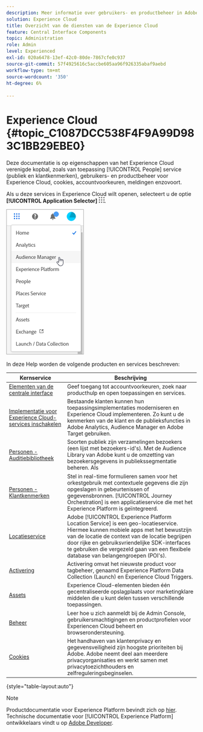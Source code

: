```yaml
---
description: Meer informatie over gebruikers- en productbeheer in Adobe Experience Cloud, Personen (soorten publiek en klantkenmerken), Journey Orchestration, Aanbiedingen, Plaatsen, Experience Platform Launch en Mobiele services.
solution: Experience Cloud
title: Overzicht van de diensten van de Experience Cloud
feature: Central Interface Components
topic: Administration
role: Admin
level: Experienced
exl-id: 020a6478-13ef-42c0-80de-7867cfe0c937
source-git-commit: 57f4925616c5accbe605aa96f926335abaf9aebd
workflow-type: tm+mt
source-wordcount: '350'
ht-degree: 6%

---
```


# Experience Cloud {#topic_C1087DCC538F4F9A99D983C1BB29EBE0}

Deze documentatie is op eigenschappen van het Experience Cloud verenigde kopbal, zoals van toepassing [!UICONTROL People] service (publiek en klantkenmerken), gebruikers- en productbeheer voor Experience Cloud, cookies, accountvoorkeuren, meldingen enzovoort.

Als u deze services in Experience Cloud wilt openen, selecteert u de optie **[!UICONTROL Application Selector]**
![Services-kiezer](assets/menu-icon.png).

![Experience Cloud](assets/platform-core-services.png)

In deze Help worden de volgende producten en services beschreven:

| Kernservice | Beschrijving |
|--- |--- |
| [Elementen van de centrale interface](experience-cloud.md) | Geef toegang tot accountvoorkeuren, zoek naar producthulp en open toepassingen en services. |
| [Implementatie voor Experience Cloud-services inschakelen](core-services.md) | Bestaande klanten kunnen hun toepassingsimplementaties moderniseren en Experience Cloud implementeren. Zo kunt u de kenmerken van de klant en de publieksfuncties in Adobe Analytics, Audience Manager en Adobe Target gebruiken. |
| [Personen - Auditiebibliotheek](audience-library.md) | Soorten publiek zijn verzamelingen bezoekers (een lijst met bezoekers-id&#39;s). Met de Audience Library van Adobe kunt u de omzetting van bezoekersgegevens in publiekssegmentatie beheren. Als |
| [Personen - Klantkenmerken](attributes.md) | Stel in real-time formulieren samen voor het orkestgebruik met contextuele gegevens die zijn opgeslagen in gebeurtenissen of gegevensbronnen. [!UICONTROL Journey Orchestration] is een applicatieservice die met het Experience Platform is geïntegreerd. |
| [Locatieservice](https://experienceleague.adobe.com/docs/places/using/home.html?lang=nl) | Adobe [!UICONTROL Experience Platform Location Service] is een geo-locatieservice. Hiermee kunnen mobiele apps met het bewustzijn van de locatie de context van de locatie begrijpen door rijke en gebruiksvriendelijke SDK-interfaces te gebruiken die vergezeld gaan van een flexibele database van belangengroepen (POI&#39;s). |
| [Activering](activation.md) | Activering omvat het nieuwste product voor tagbeheer, genaamd Experience Platform Data Collection (Launch) en Experience Cloud Triggers. |
| [Assets](experience-cloud-assets.md) | Experience Cloud-elementen bieden één gecentraliseerde opslagplaats voor marketingklare middelen die u kunt delen tussen verschillende toepassingen. |
| [Beheer](admin-getting-started.md) | Leer hoe u zich aanmeldt bij de Admin Console, gebruikersmachtigingen en productprofielen voor Experiencen Cloud beheert en browserondersteuning. |
| [Cookies](cookies-privacy.md) | Het handhaven van klantenprivacy en gegevensveiligheid zijn hoogste prioriteiten bij Adobe. Adobe neemt deel aan meerdere privacyorganisaties en werkt samen met privacytoezichthouders en zelfreguleringsbeginselen. |

{style="table-layout:auto"}

>[!NOTE]
>
>Productdocumentatie voor Experience Platform bevindt zich op [hier](https://experienceleague.adobe.com/docs/experience-platform/landing/home.html?lang=en). Technische documentatie voor [!UICONTROL Experience Platform] ontwikkelaars vindt u op [Adobe Developer](https://developer.adobe.com/apis).
